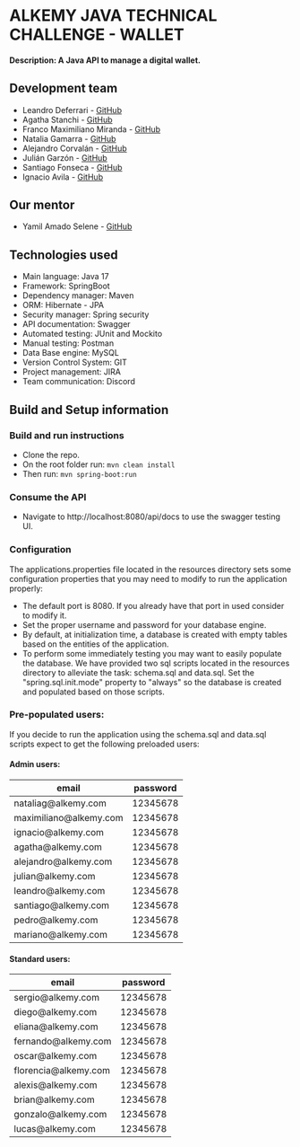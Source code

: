 # ALKEMY JAVA TECHNICAL CHALLENGE - WALLET

#### Description: A Java API to manage a digital wallet.

## Development team

- Leandro Deferrari - <a href="https://github.com/leandrodeferrari" target="blank">GitHub</a>
- Agatha Stanchi - <a href="https://github.com/stanagatha" target="blank">GitHub</a>
- Franco Maximiliano Miranda - <a href="https://github.com/maximiranda" target="blank">GitHub</a>
- Natalia Gamarra - <a href="https://github.com/NatGamarra" target="blank">GitHub</a>
- Alejandro Corvalán - <a href="https://github.com/no7sag" target="blank">GitHub</a>
- Julián Garzón - <a href="https://github.com/julianDGS" target="blank">GitHub</a>
- Santiago Fonseca - <a href="https://github.com/Wiliamfm" target="blank">GitHub</a>
- Ignacio Avila - <a href="https://github.com/ignacioavilamdp" target="blank">GitHub</a>

## Our mentor

- Yamil Amado Selene - <a href="https://github.com/turcoamado" target="blank">GitHub</a>

## Technologies used

- Main language: Java 17
- Framework: SpringBoot
- Dependency manager: Maven
- ORM: Hibernate - JPA
- Security manager: Spring security
- API documentation: Swagger
- Automated testing: JUnit and Mockito
- Manual testing: Postman
- Data Base engine: MySQL
- Version Control System: GIT
- Project management: JIRA
- Team communication: Discord

## Build and Setup information

### Build and run instructions
- Clone the repo.
- On the root folder run: ```mvn clean install```
- Then run: ```mvn spring-boot:run```

### Consume the API
- Navigate to http://localhost:8080/api/docs to use the swagger testing UI.

### Configuration
The applications.properties file located in the resources directory sets some configuration 
properties that you may need to modify to run the application properly: 

- The default port is 8080. If you already have that port in used consider to modify it.
- Set the proper username and password for your database engine.
- By default, at initialization time, a database is created with empty tables based on the entities
of the application. 
- To perform some immediately testing you may want to easily populate the database. We have provided
two sql scripts located in the resources directory to alleviate the task: schema.sql and data.sql. Set the
"spring.sql.init.mode" property to "always" so the database is created and populated based on those
scripts.

### Pre-populated users:

If you decide to run the application using the schema.sql and data.sql scripts expect to get
the following preloaded users:

#### Admin users:

| email | password |
| ----- | -------- |
| nataliag@alkemy<span></span>.com | 12345678 |
| maximiliano@alkemy<span></span>.com | 12345678 |
| ignacio@alkemy<span></span>.com | 12345678 |
| agatha@alkemy<span></span>.com | 12345678 |
| alejandro@alkemy<span></span>.com | 12345678 |
| julian@alkemy<span></span>.com | 12345678 |
| leandro@alkemy<span></span>.com | 12345678 |
| santiago@alkemy<span></span>.com | 12345678 |
| pedro@alkemy<span></span>.com | 12345678 |
| mariano@alkemy<span></span>.com | 12345678 |


#### Standard users:

| email | password |
| ----- | -------- |
| sergio@alkemy<span></span>.com | 12345678 |
| diego@alkemy<span></span>.com | 12345678 |
| eliana@alkemy<span></span>.com | 12345678 |
| fernando@alkemy<span></span>.com | 12345678 |
| oscar@alkemy<span></span>.com | 12345678 |
| florencia@alkemy<span></span>.com | 12345678 |
| alexis@alkemy<span></span>.com | 12345678 |
| brian@alkemy<span></span>.com | 12345678 |
| gonzalo@alkemy<span></span>.com | 12345678 |
| lucas@alkemy<span></span>.com | 12345678 |
